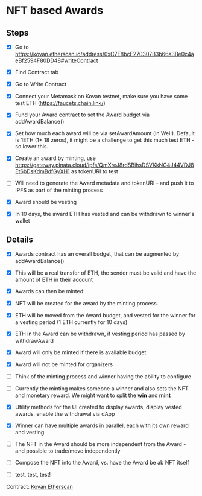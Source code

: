 # NFT based Awards

## Steps

-[x] Go to https://kovan.etherscan.io/address/0xC7E8bcE270307B3b66a3Be0c4aeBf2594F80DD48#writeContract
-[x] Find Contract tab
-[x] Go to Write Contract
-[x] Connect your Metamask on Kovan testnet, make sure you have some test ETH (https://faucets.chain.link/)
-[x] Fund your Award contract to set the Award budget via addAwardBalance()
-[x] Set how much each award will be via setAwardAmount (in Wei!). Default is 1ETH (1+ 18 zeros), it might be a challenge to get this much test ETH - so lower this.
-[x] Create an award by minting, use https://gateway.pinata.cloud/ipfs/QmXreJ8rdSBihsDSVKkNG4J44VDJ8Et6bDsKdmBdfGyXH1 as tokenURI to test
-[ ] Will need to generate the Award metadata and tokenURI - and push it to IPFS as part of the minting process
-[x] Award should be vesting
-[x] In 10 days, the award ETH has vested and can be withdrawn to winner's wallet


## Details

- [x] Awards contract has an overall budget, that can be augmented by addAwardBalance()
- [x] This will be a real transfer of ETH, the sender must be valid and have the amount of ETH in their account
- [x] Awards can then be minted:
- [x] NFT will be created for the award by the minting process.
- [x] ETH will be moved from the Award budget, and vested for the winner for a vesting period (1 ETH currently for 10 days)
- [x] ETH in the Award can be withdrawn, if vesting period has passed by withdrawAward
- [x] Award will only be minted if there is available budget
- [x] Award will not be minted for organizers
- [ ] Think of the minting process and winner having the ability to configure
- [ ] Currently the minting makes someone a winner and also sets the NFT and monetary reward. We might want to split the **win** and **mint**
- [x] Utility methods for the UI created to display awards, display vested awards, enable the withdrawal via dApp
- [x] Winner can have multiple awards in parallel, each with its own reward and vesting
- [ ] The NFT in the Award should be more independent from the Award - and possible to trade/move independently
- [ ] Compose the NFT into the Award, vs. have the Award be ab NFT itself
- [ ] test, test, test!


Contract: [Kovan Etherscan](https://kovan.etherscan.io/address/0xC7E8bcE270307B3b66a3Be0c4aeBf2594F80DD48#writeContract)


